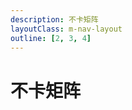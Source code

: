 ```yaml
---
description: 不卡矩阵
layoutClass: m-nav-layout
outline: [2, 3, 4]
---
```


<script setup>
import { NAV_DATA } from './nav/data'
</script>
<style src="./nav/index.scss"></style>

# 不卡矩阵

<MNavLinks v-for="{title, items} in NAV_DATA" :title="title" :items="items"/>
